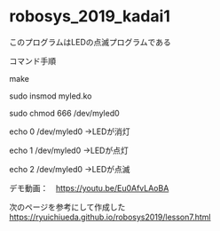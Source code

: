 # robosys_2019_kadai1

このプログラムはLEDの点滅プログラムである


コマンド手順

 make
 
 sudo insmod myled.ko
 
 sudo chmod 666 /dev/myled0
 
 echo 0 /dev/myled0 →LEDが消灯
 
 echo 1 /dev/myled0 →LEDが点灯

echo 2 /dev/myled0 →LEDが点滅


デモ動画：　https://youtu.be/Eu0AfvLAoBA


次のページを参考にして作成した
https://ryuichiueda.github.io/robosys2019/lesson7.html

